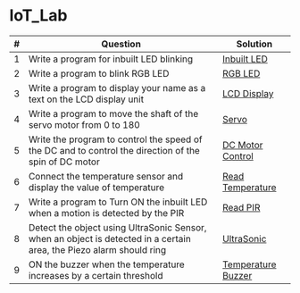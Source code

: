 # IoT_Lab

| # | Question | Solution |
|---| -------- | -------- |
| 1 | Write a program for inbuilt LED blinking | [Inbuilt LED](https://github.com/devabhixda/IoT_Lab/tree/master/Inbuilt_Led) |
| 2 | Write a program to blink RGB LED | [RGB LED](https://github.com/devabhixda/IoT_Lab/tree/master/RGB_Led) |
| 3 | Write a program to display your name as a text on the LCD display unit | [LCD Display](https://github.com/devabhixda/IoT_Lab/tree/master/LCD_Display) |
| 4 | Write a program to move the shaft of the servo motor from 0 to 180  | [Servo](https://github.com/devabhixda/IoT_Lab/tree/master/Servo) |
| 5 | Write the program to control the speed of the DC and to control the direction of the spin of DC motor | [DC Motor Control](https://github.com/devabhixda/IoT_Lab/tree/master/DC_Motor) |
| 6 | Connect the temperature sensor and display the value of temperature  | [Read Temperature](https://github.com/devabhixda/IoT_Lab/tree/master/Temperature) |
| 7 | Write a program to Turn ON the inbuilt LED when a motion is detected by the PIR | [Read PIR](https://github.com/devabhixda/IoT_Lab/tree/master/Pir) |
| 8 | Detect the object using UltraSonic Sensor, when an object is detected in a certain area, the Piezo alarm should ring | [UltraSonic](https://github.com/devabhixda/IoT_Lab/tree/master/UltraSonic) |
| 9 | ON the buzzer when the temperature increases by a certain threshold | [Temperature Buzzer](https://github.com/devabhixda/IoT_Lab/tree/master/TempBuzz) |